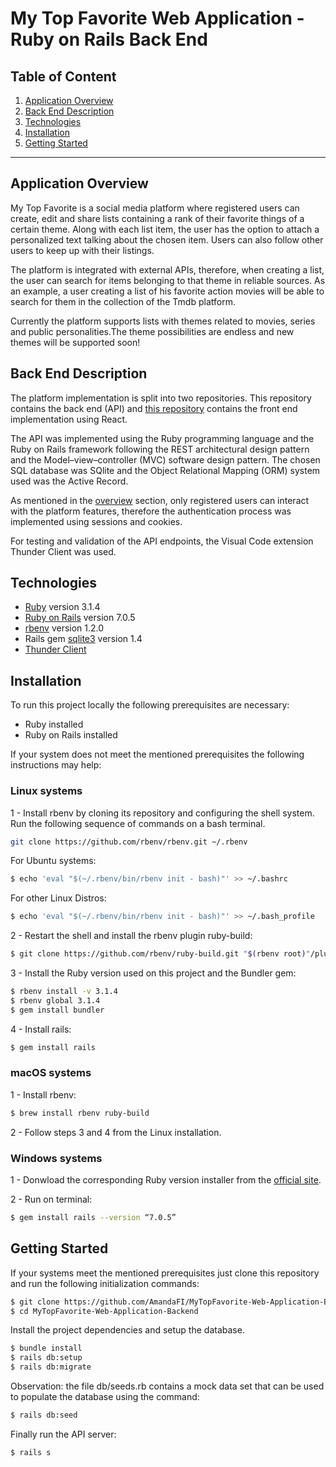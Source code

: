 # My Top Favorite Web Application - Ruby on Rails Back End

## Table of Content

1. [Application Overview](#application-overview)
2. [Back End Description](#back-end-description)
3. [Technologies](#technologies)
4. [Installation](#installation)
5. [Getting Started](#getting-started)

---

## **Application Overview** <a name="application-overview"></a>

My Top Favorite is a social media platform where registered users can create, edit and share lists containing a rank of their favorite things of a certain theme. Along with each list item, the user has the option to attach a personalized text talking about the chosen item. Users can also follow other users to keep up with their listings.

The platform is integrated with external APIs, therefore, when creating a list, the user can search for items belonging to that theme in reliable sources. As an example, a user creating a list of his favorite action movies will be able to search for them in the collection of the Tmdb platform.

Currently the platform supports lists with themes related to movies, series and public personalities.The theme possibilities are endless and new themes will be supported soon!

## **Back End Description** <a name="back-end-description"></a>

The platform implementation is split into two repositories. This repository contains the back end (API) and [this repository](https://github.com/AmandaFI/MyTopFavorite-Web-Application-Frontend) contains the front end implementation using React.

The API was implemented using the Ruby programming language and the Ruby on Rails framework following the REST architectural design pattern and the Model–view–controller (MVC) software design pattern. The chosen SQL database was SQlite and the Object Relational Mapping (ORM) system used was the Active Record.

As mentioned in the [overview](#Overview) section, only registered users can interact with the platform features, therefore the authentication process was implemented using sessions and cookies.

For testing and validation of the API endpoints, the Visual Code extension Thunder Client was used.

## **Technologies** <a name="technologies"></a>

- [Ruby](https://www.ruby-lang.org/pt/) version 3.1.4
- [Ruby on Rails](https://rubyonrails.org/) version 7.0.5
- [rbenv](https://github.com/rbenv/rbenv) version 1.2.0
- Rails gem [sqlite3](https://rubygems.org/gems/sqlite3/versions/1.3.11?locale=pt-BR) version 1.4
- [Thunder Client](https://www.thunderclient.com/)

## **Installation** <a name="installation"></a>

To run this project locally the following prerequisites are necessary:

- Ruby installed
- Ruby on Rails installed

If your system does not meet the mentioned prerequisites the following instructions may help:

### **Linux systems**

1 - Install rbenv by cloning its repository and configuring the shell system. Run the following sequence of commands on a bash terminal.

```bash
git clone https://github.com/rbenv/rbenv.git ~/.rbenv
```

For Ubuntu systems:

```bash
$ echo 'eval "$(~/.rbenv/bin/rbenv init - bash)"' >> ~/.bashrc
```

For other Linux Distros:

```bash
$ echo 'eval "$(~/.rbenv/bin/rbenv init - bash)"' >> ~/.bash_profile
```

2 - Restart the shell and install the rbenv plugin ruby-build:

```bash
$ git clone https://github.com/rbenv/ruby-build.git "$(rbenv root)"/plugins/ruby-build
```

3 - Install the Ruby version used on this project and the Bundler gem:

```bash
$ rbenv install -v 3.1.4
$ rbenv global 3.1.4
$ gem install bundler
```

4 - Install rails:

```bash
$ gem install rails
```

### **macOS systems**

1 - Install rbenv:

```bash
$ brew install rbenv ruby-build
```

2 - Follow steps 3 and 4 from the Linux installation.

### **Windows systems**

1 - Donwload the corresponding Ruby version installer from the [official site](https://rubyinstaller.org/).

2 - Run on terminal:

```bash
$ gem install rails --version “7.0.5”
```

## **Getting Started** <a name="getting-started"></a>

If your systems meet the mentioned prerequisites just clone this repository and run the following initialization commands:

```bash
$ git clone https://github.com/AmandaFI/MyTopFavorite-Web-Application-Backend.git
$ cd MyTopFavorite-Web-Application-Backend
```

Install the project dependencies and setup the database.

```bash
$ bundle install
$ rails db:setup
$ rails db:migrate
```

Observation: the file db/seeds.rb contains a mock data set that can be used to populate the database using the command:

```bash
$ rails db:seed
```

Finally run the API server:

```bash
$ rails s
```
